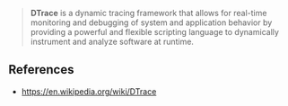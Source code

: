 > **DTrace** is a dynamic tracing framework that allows for real-time monitoring and debugging of system and application behavior by providing a powerful and flexible scripting language to dynamically instrument and analyze software at runtime.
> 

## References

- https://en.wikipedia.org/wiki/DTrace
